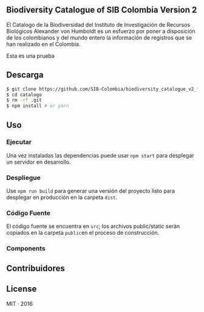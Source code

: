 ## Biodiversity Catalogue of SIB Colombia Version 2 

El Catalogo de la Biodiversidad del Instituto de Investigación de Recursos
Biológicos Alexander von Humboldt es un esfuerzo por poner a disposición de los
colombianos y del mundo entero la información de registros que se han realizado
en el Colombia.

Esta es una prueba


## Descarga

```sh
$ git clone https://github.com/SIB-Colombia/biodiversity_catalogue_v2_frontend catalogo
$ cd catalogo
$ rm -rf .git
$ npm install # or yarn
```

## Uso

### Ejecutar

Una vez instaladas las dependencias puede usar `npm start` para desplegar un
servidor en desarrollo.

### Despliegue

Use `npm run build` para generar una versión del proyecto listo para desplegar
en producción en la carpeta `dist`.

### Código Fuente

El código fuente se encuentra en  `src`; los archivos public/static serán
copiados en la carpeta `public`en el proceso de construcción.


### Components


## Contribuidores



## License

MIT · 2016
